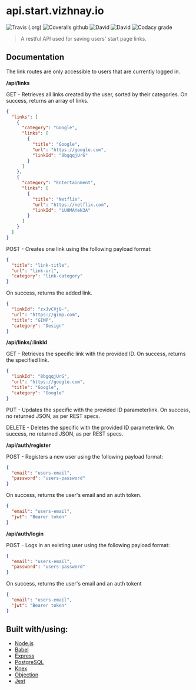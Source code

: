 # api.start.vizhnay.io

![Travis (.org)](https://img.shields.io/travis/vzhny/api.start.vizhnay.io.svg?style=for-the-badge)
![Coveralls github](https://img.shields.io/coveralls/github/vzhny/api.start.vizhnay.io.svg?style=for-the-badge)
![David](https://img.shields.io/david/vzhny/api.start.vizhnay.io.svg?color=%232B7D0C&style=for-the-badge)
![David](https://img.shields.io/david/dev/vzhny/api.start.vizhnay.io.svg?color=%232B7D0C&style=for-the-badge)
![Codacy grade](https://img.shields.io/codacy/grade/e2807a15c82d430dbca7ad84f17e36da.svg?color=%232B7D0C&style=for-the-badge)

> A restful API used for saving users' start page links.

## Documentation

The link routes are only accessible to users that are currently logged in.

**/api/links**

GET - Retrieves all links created by the user, sorted by their categories. On success, returns an array of links.

```json
{
  "links": [
    {
      "category": "Google",
      "links": [
        {
          "title": "Google",
          "url": "https://google.com",
          "linkId": "8bgqqjUrG"
        }
      ]
    },
    {
      "category": "Entertainment",
      "links": [
        {
          "title": "Netflix",
          "url": "https://netflix.com",
          "linkId": "iU9MAYeN3A"
        }
      ]
    }
  ]
}
```

POST - Creates one link using the following payload format:

```json
{
  "title": "link-title",
  "url": "link-url",
  "category": "link-category"
}
```

On success, returns the added link.

```json
{
  "linkId": "zxJvCVjQ-",
  "url": "https://gimp.com",
  "title": "GIMP",
  "category": "Design"
}
```

**/api/links/:linkId**

GET - Retrieves the specific link with the provided ID. On success, returns the specified link.

```json
{
  "linkId": "8bgqqjUrG",
  "url": "https://google.com",
  "title": "Google",
  "category": "Google"
}
```

PUT - Updates the specific with the provided ID parameterlink. On success, no returned JSON, as per REST specs.

DELETE - Deletes the specific with the provided ID parameterlink. On success, no returned JSON, as per REST specs.

**/api/auth/register**

POST - Registers a new user using the following payload format:

```json
{
  "email": "users-email",
  "password": "users-password"
}
```

On success, returns the user's email and an auth token.

```json
{
  "email": "users-email",
  "jwt": "Bearer token"
}
```

**/api/auth/login**

POST - Logs in an existing user using the following payload format:

```json
{
  "email": "users-email",
  "password": "users-password"
}
```

On success, returns the user's email and an auth tokent

```json
{
  "email": "users-email",
  "jwt": "Bearer token"
}
```

## Built with/using:

- [Node.js](https://nodejs.org/)
- [Babel](https://babeljs.io/)
- [Express](https://expressjs.com/)
- [PostgreSQL](https://www.postgresql.org/)
- [Knex](https://knexjs.org/)
- [Objection](https://vincit.github.io/objection.js/)
- [Jest](https://jestjs.io/)
